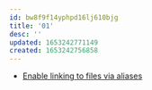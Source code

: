 ```yaml
---
id: bw8f9f14yphpd16lj610bjg
title: '01'
desc: ''
updated: 1653242771149
created: 1653242756858
---
```


- [Enable linking to files via aliases](https://github.com/dendronhq/dendron/issues/92)
